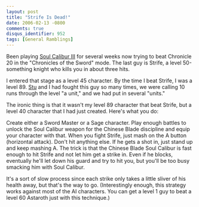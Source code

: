 ```yaml
---
layout: post
title: "Strife Is Dead!"
date: 2006-02-13 -0800
comments: true
disqus_identifier: 952
tags: [General Ramblings]
---
```

Been playing [Soul Calibur
III](http://www.amazon.com/exec/obidos/ASIN/B000935256/mhsvortex) for
several weeks now trying to beat Chronicle 20 in the "Chronicles of the
Sword" mode. The last guy is Strife, a level 50-something knight who
kills you in about three hits.
 
 I entered that stage as a level 45 character. By the time I beat
Strife, I was a level 89. [Stu](http://www.stuartthompson.net) and I had
fought this guy so many times, we were calling 10 runs through the level
"a unit," and we had put in several "units."
 
 The ironic thing is that it wasn't my level 89 character that beat
Strife, but a level 40 character that I had just created. Here's what
you do:
 
 Create either a Sword Master or a Sage character. Play enough battles
to unlock the Soul Calibur weapon for the Chinese Blade discipline and
equip your character with that. When you fight Strife, just mash on the
A button (horizontal attack). Don't hit anything else. If he gets a shot
in, just stand up and keep mashing A. The trick is that the Chinese
Blade Soul Calibur is fast enough to hit Strife and not let him get a
strike in. Even if he blocks, eventually he'll let down his guard and
try to hit you, but you'll be too busy smacking him with Soul Calibur.
 
 It's a sort of slow process since each strike only takes a little
sliver of his health away, but that's the way to go. (Interestingly
enough, this strategy works against most of the AI characters. You can
get a level 1 guy to beat a level 60 Astaroth just with this
technique.)
